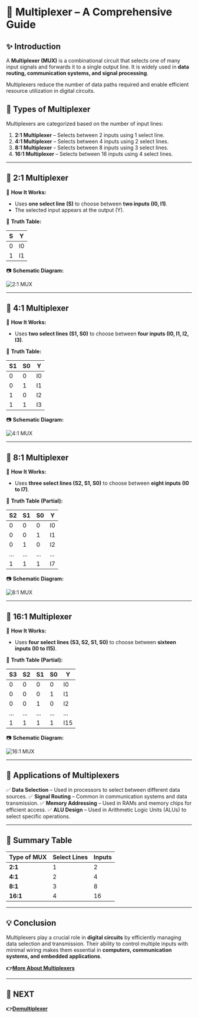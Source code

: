 # 📘 Multiplexer – A Comprehensive Guide

## ✨ Introduction
A **Multiplexer (MUX)** is a combinational circuit that selects one of many input signals and forwards it to a single output line. It is widely used in **data routing, communication systems, and signal processing**.

Multiplexers reduce the number of data paths required and enable efficient resource utilization in digital circuits.

## 🔹 Types of Multiplexer
Multiplexers are categorized based on the number of input lines:

1. **2:1 Multiplexer** – Selects between 2 inputs using 1 select line.
2. **4:1 Multiplexer** – Selects between 4 inputs using 2 select lines.
3. **8:1 Multiplexer** – Selects between 8 inputs using 3 select lines.
4. **16:1 Multiplexer** – Selects between 16 inputs using 4 select lines.

---

## 📌 2:1 Multiplexer

🔹 **How It Works:**
- Uses **one select line (S)** to choose between **two inputs (I0, I1)**.
- The selected input appears at the output (Y).

📜 **Truth Table:**

| S | Y  |
|---|----|
| 0 | I0 |
| 1 | I1 |

📷 **Schematic Diagram:**

![2:1 MUX](https://github.com/user-attachments/assets/mux_2to1.png)

---

## 📌 4:1 Multiplexer

🔹 **How It Works:**
- Uses **two select lines (S1, S0)** to choose between **four inputs (I0, I1, I2, I3)**.

📜 **Truth Table:**

| S1 | S0 | Y  |
|----|----|----|
|  0 |  0 | I0 |
|  0 |  1 | I1 |
|  1 |  0 | I2 |
|  1 |  1 | I3 |

📷 **Schematic Diagram:**

![4:1 MUX](https://github.com/user-attachments/assets/mux_4to1.png)

---

## 📌 8:1 Multiplexer

🔹 **How It Works:**
- Uses **three select lines (S2, S1, S0)** to choose between **eight inputs (I0 to I7)**.

📜 **Truth Table (Partial):**

| S2 | S1 | S0 | Y  |
|----|----|----|----|
|  0 |  0 |  0 | I0 |
|  0 |  0 |  1 | I1 |
|  0 |  1 |  0 | I2 |
| ...| ...| ...| ...|
|  1 |  1 |  1 | I7 |

📷 **Schematic Diagram:**

![8:1 MUX](https://github.com/user-attachments/assets/mux_8to1.png)

---

## 📌 16:1 Multiplexer

🔹 **How It Works:**
- Uses **four select lines (S3, S2, S1, S0)** to choose between **sixteen inputs (I0 to I15)**.

📜 **Truth Table (Partial):**

| S3 | S2 | S1 | S0 | Y  |
|----|----|----|----|----|
|  0 |  0 |  0 |  0 | I0 |
|  0 |  0 |  0 |  1 | I1 |
|  0 |  0 |  1 |  0 | I2 |
| ...| ...| ...| ...| ...|
|  1 |  1 |  1 |  1 | I15 |

📷 **Schematic Diagram:**

![16:1 MUX](https://github.com/user-attachments/assets/mux_16to1.png)

---

## 📌 Applications of Multiplexers
✅ **Data Selection** – Used in processors to select between different data sources.
✅ **Signal Routing** – Common in communication systems and data transmission.
✅ **Memory Addressing** – Used in RAMs and memory chips for efficient access.
✅ **ALU Design** – Used in Arithmetic Logic Units (ALUs) to select specific operations.

---

## 📌 Summary Table
| Type of MUX | Select Lines | Inputs |
|------------|-------------|--------|
| **2:1** | 1 | 2 |
| **4:1** | 2 | 4 |
| **8:1** | 3 | 8 |
| **16:1** | 4 | 16 |

---

## 💡 Conclusion
Multiplexers play a crucial role in **digital circuits** by efficiently managing data selection and transmission. Their ability to control multiple inputs with minimal wiring makes them essential in **computers, communication systems, and embedded applications**.

**👉[More About Multiplexers](https://www.electronics-tutorials.ws/combination/multiplexers.html)**

---

## 🔹 NEXT  
**👉[Demultiplexer](../../Digital_Circuits/Demultiplexer/)**
